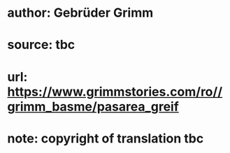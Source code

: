 # author: Gebrüder Grimm
# source: tbc
# url: https://www.grimmstories.com/ro//grimm_basme/pasarea_greif
# note: copyright of translation tbc


